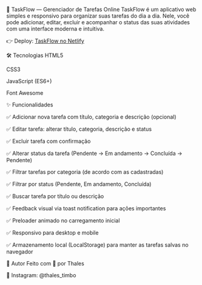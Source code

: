 🎯 TaskFlow — Gerenciador de Tarefas Online
TaskFlow é um aplicativo web simples e responsivo para organizar suas tarefas do dia a dia. Nele, você pode adicionar, editar, excluir e acompanhar o status das suas atividades com uma interface moderna e intuitiva.

👉 Deploy: [TaskFlow no Netlify](https://6830a227f670978bfe18a2ad--stellar-griffin-e5b8d4.netlify.app/)

🛠️ Tecnologias
HTML5

CSS3

JavaScript (ES6+)

Font Awesome

✨ Funcionalidades

✅ Adicionar nova tarefa com título, categoria e descrição (opcional)

✅ Editar tarefa: alterar título, categoria, descrição e status

✅ Excluir tarefa com confirmação

✅ Alterar status da tarefa (Pendente → Em andamento → Concluída → Pendente)

✅ Filtrar tarefas por categoria (de acordo com as cadastradas)

✅ Filtrar por status (Pendente, Em andamento, Concluída)

✅ Buscar tarefa por título ou descrição

✅ Feedback visual via toast notification para ações importantes

✅ Preloader animado no carregamento inicial

✅ Responsivo para desktop e mobile

✅ Armazenamento local (LocalStorage) para manter as tarefas salvas no navegador


🎨 Autor
Feito com 💙 por Thales

📱 Instagram: @thales_timbo
